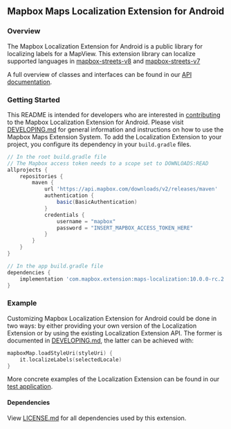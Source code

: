 ## Mapbox Maps Localization Extension for Android

### Overview

The Mapbox Localization Extension for Android is a public library for localizing labels for a MapView.
This extension library can localize supported languages in [mapbox-streets-v8](https://docs.mapbox.com/vector-tiles/reference/mapbox-streets-v8/#common-fields) and [mapbox-streets-v7](https://docs.mapbox.com/vector-tiles/reference/mapbox-streets-v7/#name-fields)

A full overview of classes and interfaces can be found in our [API documentation](https://docs.mapbox.com/android/beta/maps/api-reference/).

### Getting Started

This README is intended for developers who are interested in [contributing](https://github.com/mapbox/mapbox-maps-android/blob/master/CONTRIBUTING.md) to the Mapbox Localization Extension for Android. Please visit [DEVELOPING.md](https://github.com/mapbox/mapbox-maps-android/blob/master/DEVELOPING.md) for general information and instructions on how to use the Mapbox Maps Extension System. To add the Localization Extension to your project, you configure its dependency in your `build.gradle` files.

```groovy
// In the root build.gradle file
// The Mapbox access token needs to a scope set to DOWNLOADS:READ
allprojects {
    repositories {
        maven {
            url 'https://api.mapbox.com/downloads/v2/releases/maven'
            authentication {
                basic(BasicAuthentication)
            }
            credentials {
                username = "mapbox"
                password = "INSERT_MAPBOX_ACCESS_TOKEN_HERE"
            }
        }
    }
}

// In the app build.gradle file
dependencies {
    implementation 'com.mapbox.extension:maps-localization:10.0.0-rc.2'
}
```

### Example

Customizing Mapbox Localization Extension for Android could be done in two ways: by either providing your own version of the Localization Extension or by using the existing Localization Extension API. The former is documented in [DEVELOPING.md](https://github.com/mapbox/mapbox-maps-android/blob/master/DEVELOPING.md), the latter can be achieved with:

```kotlin
mapboxMap.loadStyleUri(styleUri) {
    it.localizeLabels(selectedLocale)
}
```

More concrete examples of the Localization Extension can be found in our [test application](https://github.com/mapbox/mapbox-maps-android/tree/master/app/src/main/java/com/mapbox/maps/testapp).

#### Dependencies

View [LICENSE.md](LICENSE.md) for all dependencies used by this extension.
